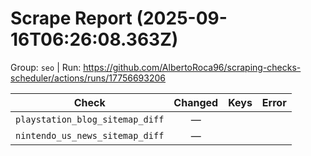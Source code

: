 # Scrape Report (2025-09-16T06:26:08.363Z)

Group: `seo`  |  Run: https://github.com/AlbertoRoca96/scraping-checks-scheduler/actions/runs/17756693206

| Check | Changed | Keys | Error |
|---|:---:|:--|:--|
| `playstation_blog_sitemap_diff` | — |  |  |
| `nintendo_us_news_sitemap_diff` | — |  |  |
